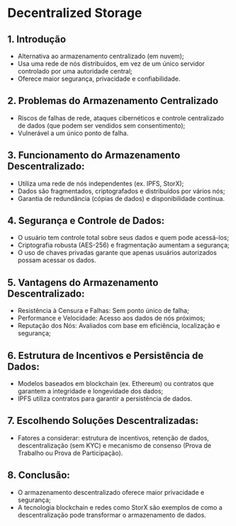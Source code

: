 # Decentralized Storage

## 1. Introdução
- Alternativa ao armazenamento centralizado (em nuvem);
- Usa uma rede de nós distribuídos, em vez de um único servidor controlado por uma autoridade central;
- Oferece maior segurança, privacidade e confiabilidade.

## 2. Problemas do Armazenamento Centralizado
- Riscos de falhas de rede, ataques cibernéticos e controle centralizado de dados (que podem ser vendidos sem consentimento);
- Vulnerável a um único ponto de falha.

## 3. Funcionamento do Armazenamento Descentralizado:
- Utiliza uma rede de nós independentes (ex. IPFS, StorX);
- Dados são fragmentados, criptografados e distribuídos por vários nós;
- Garantia de redundância (cópias de dados) e disponibilidade contínua.

## 4. Segurança e Controle de Dados:
- O usuário tem controle total sobre seus dados e quem pode acessá-los;
- Criptografia robusta (AES-256) e fragmentação aumentam a segurança;
- O uso de chaves privadas garante que apenas usuários autorizados possam acessar os dados.

## 5. Vantagens do Armazenamento Descentralizado:
- Resistência à Censura e Falhas: Sem ponto único de falha;
- Performance e Velocidade: Acesso aos dados de nós próximos;
- Reputação dos Nós: Avaliados com base em eficiência, localização e segurança;

## 6. Estrutura de Incentivos e Persistência de Dados:
- Modelos baseados em blockchain (ex. Ethereum) ou contratos que garantem a integridade e longevidade dos dados;
- IPFS utiliza contratos para garantir a persistência de dados.

## 7. Escolhendo Soluções Descentralizadas:
- Fatores a considerar: estrutura de incentivos, retenção de dados, descentralização (sem KYC) e mecanismo de consenso (Prova de Trabalho ou Prova de Participação).

## 8. Conclusão:
- O armazenamento descentralizado oferece maior privacidade e segurança;
- A tecnologia blockchain e redes como StorX são exemplos de como a descentralização pode transformar o armazenamento de dados.
